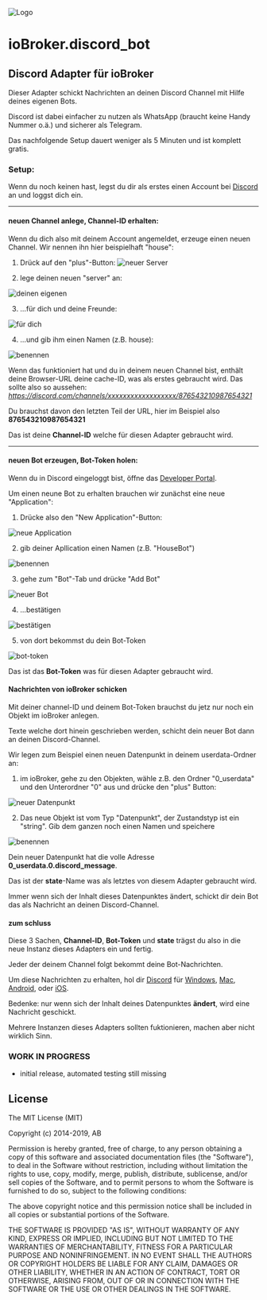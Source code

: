 ![Logo](admin/template.png)
# ioBroker.discord_bot

<!--
[![NPM version](https://img.shields.io/npm/v/iobroker.template.svg)](https://www.npmjs.com/package/iobroker.template)
[![Downloads](https://img.shields.io/npm/dm/iobroker.template.svg)](https://www.npmjs.com/package/iobroker.template)
![Number of Installations (latest)](https://iobroker.live/badges/template-installed.svg)
![Number of Installations (stable)](https://iobroker.live/badges/template-stable.svg)
[![Dependency Status](https://img.shields.io/david/Author/iobroker.template.svg)](https://david-dm.org/Author/iobroker.template)

[![NPM](https://nodei.co/npm/iobroker.template.png?downloads=true)](https://nodei.co/npm/iobroker.template/)

**Tests:** ![Test and Release](https://github.com/Author/ioBroker.template/workflows/Test%20and%20Release/badge.svg)
-->

## Discord Adapter für ioBroker

Dieser Adapter schickt Nachrichten an deinen Discord Channel mit Hilfe deines eigenen Bots.

Discord ist dabei einfacher zu nutzen als WhatsApp (braucht keine Handy Nummer o.ä.) und sicherer als Telegram.

Das nachfolgende Setup dauert weniger als 5 Minuten und ist komplett gratis.

### Setup:

Wenn du noch keinen hast, legst du dir als erstes einen Account bei [Discord](https://discord.com) an und loggst dich ein.

---

#### neuen Channel anlege, Channel-ID erhalten:

Wenn du dich also mit deinem Account angemeldet, erzeuge einen neuen Channel. Wir nennen ihn hier beispielhaft "house":
1. Drück auf den "plus"-Button:
![neuer Server](admin/img/01_new_channel.png)


2. lege deinen neuen "server" an:

![deinen eigenen](admin/img/02_new_channel.png)


3. ...für dich und deine Freunde:

![für dich](admin/img/03_new_channel.png)


4. ...und gib ihm einen Namen (z.B. house):

![benennen](admin/img/04_new_channel.png)

Wenn das funktioniert hat und du in deinem neuen Channel bist, enthält deine Browser-URL deine cache-ID, was als erstes gebraucht wird.
Das sollte also so aussehen: _https://discord.com/channels/xxxxxxxxxxxxxxxxxx/876543210987654321_

Du brauchst davon den letzten Teil der URL, hier im Beispiel also __876543210987654321__

Das ist deine __Channel-ID__ welche für diesen Adapter gebraucht wird.

---

#### neuen Bot erzeugen, Bot-Token holen:

Wenn du in Discord eingeloggt bist, öffne das [Developer Portal](https://discord.com/developers/applications).

Um einen neune Bot zu erhalten brauchen wir zunächst eine neue "Application":
1. Drücke also den "New Application"-Button:

![neue Application](admin/img/05_new_application.png)

2. gib deiner Apllication einen Namen (z.B. "HouseBot")

![benennen](admin/img/06_new_application.png)

3. gehe zum "Bot"-Tab und drücke "Add Bot"

![neuer Bot](admin/img/07_new_application.png)

4. ...bestätigen

![bestätigen](admin/img/08_new_application.png)

5. von dort bekommst du dein Bot-Token

![bot-token](admin/img/09_new_application.png)

Das ist das __Bot-Token__ was für diesen Adapter gebraucht wird.

#### Nachrichten von ioBroker schicken

Mit deiner channel-ID und deinem Bot-Token brauchst du jetz nur noch ein Objekt im ioBroker anlegen.

Texte welche dort hinein geschrieben werden, schicht dein neuer Bot dann an deinen Discord-Channel.

Wir legen zum Beispiel einen neuen Datenpunkt in deinem userdata-Ordner an:

1. im ioBroker, gehe zu den Objekten, wähle z.B. den Ordner "0_userdata" und den Unterordner "0" aus und drücke den "plus" Button:

![neuer Datenpunkt](admin/img/10_new_state.png)

2. Das neue Objekt ist vom Typ "Datenpunkt", der Zustandstyp ist ein "string". Gib dem ganzen noch einen Namen und speichere

![benennen](admin/img/11_new_state.png)

Dein neuer Datenpunkt hat die volle Adresse __0_userdata.0.discord_message__.

Das ist der __state__-Name was als letztes von diesem Adapter gebraucht wird.

Immer wenn sich der Inhalt dieses Datenpunktes ändert, schickt dir dein Bot das als Nachricht an deinen Discord-Channel.

#### zum schluss

Diese 3 Sachen, __Channel-ID__, __Bot-Token__ und __state__ trägst du also in die neue Instanz dieses Adapters ein und fertig.

Jeder der deinem Channel folgt bekommt deine Bot-Nachrichten.

Um diese Nachrichten zu erhalten, hol dir [Discord](https://discord.com/download) für [Windows](https://discord.com/api/downloads/distributions/app/installers/latest?channel=stable&platform=win&arch=x86),
[Mac](https://discord.com/api/download?platform=osx),
[Android](https://discordapp.page.link/?link=https%3A%2F%2Fplay.google.com%2Fstore%2Fapps%2Fdetails%3Fid%3Dcom.discord%26attemptId%3De4dc7dbf-5555-4257-b8ac-71fd09945649&utm_source=download&apn=com.discord&isi=985746746&ibi=com.hammerandchisel.discord&sd=Your%20place%20to%20talk%20with%20communities%20and%20friends.&efr=1),
oder [iOS](https://discordapp.page.link/?link=https%3A%2F%2Fplay.google.com%2Fstore%2Fapps%2Fdetails%3Fid%3Dcom.discord%26attemptId%3De4dc7dbf-5555-4257-b8ac-71fd09945649&utm_source=download&apn=com.discord&isi=985746746&ibi=com.hammerandchisel.discord&sd=Your%20place%20to%20talk%20with%20communities%20and%20friends.&efr=1).

Bedenke: nur wenn sich der Inhalt deines Datenpunktes __ändert__, wird eine Nachricht geschickt.

Mehrere Instanzen dieses Adapters sollten fuktionieren, machen aber nicht wirklich Sinn.

### **WORK IN PROGRESS**
* initial release, automated testing still missing

## License
The MIT License (MIT)

Copyright (c) 2014-2019, AB

Permission is hereby granted, free of charge, to any person obtaining a copy of this software and associated documentation files (the "Software"), to deal in the Software without restriction, including without limitation the rights to use, copy, modify, merge, publish, distribute, sublicense, and/or sell copies of the Software, and to permit persons to whom the Software is furnished to do so, subject to the following conditions:

The above copyright notice and this permission notice shall be included in all copies or substantial portions of the Software.

THE SOFTWARE IS PROVIDED "AS IS", WITHOUT WARRANTY OF ANY KIND, EXPRESS OR IMPLIED, INCLUDING BUT NOT LIMITED TO THE WARRANTIES OF MERCHANTABILITY, FITNESS FOR A PARTICULAR PURPOSE AND NONINFRINGEMENT. IN NO EVENT SHALL THE AUTHORS OR COPYRIGHT HOLDERS BE LIABLE FOR ANY CLAIM, DAMAGES OR OTHER LIABILITY, WHETHER IN AN ACTION OF CONTRACT, TORT OR OTHERWISE, ARISING FROM, OUT OF OR IN CONNECTION WITH THE SOFTWARE OR THE USE OR OTHER DEALINGS IN THE SOFTWARE.

